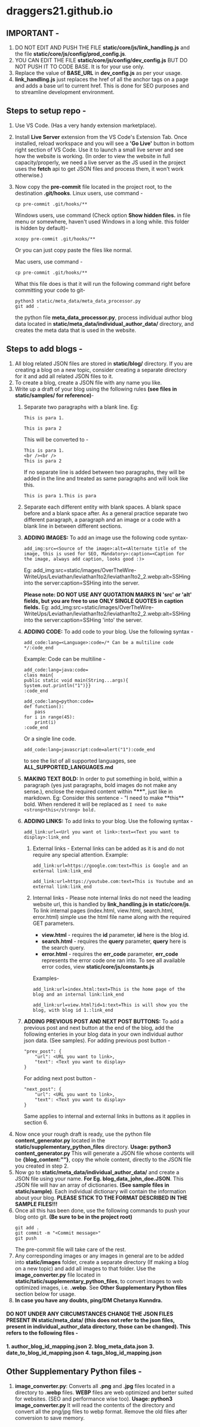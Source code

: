 # draggers21.github.io


## IMPORTANT - 
1. DO NOT EDIT AND PUSH THE FILE **static/core/js/link_handling.js** and the file **static/core/js/config/prod_config.js**.
2. YOU CAN EDIT THE FILE **static/core/js/config/dev_config.js** BUT DO NOT PUSH IT TO CODE BASE. It is for your use only.
3. Replace the value of **BASE_URL** in **dev_config.js** as per your usage.
4. **link_handling.js** just replaces the href of all the anchor tags on a page and adds a base url to current href. This is done for SEO purposes and to streamline development environment.


## Steps to setup repo -
1. Use VS Code. (Has a very handy extension marketplace).
2. Install **Live Server** extension from the VS Code's Extension Tab. Once installed, reload workspace and you will see a **'Go Live'** button in bottom right section of VS Code. Use it to launch a small live server and see how the website is working. (In order to view the website in full capacity/properly, we need a live server as the JS used in the project uses the **fetch** api to get JSON files and process them, it won't work otherwise.)
3. Now copy the **pre-commit** file located in the project root, to the destination **.git/hooks**.
    Linux users, use command - 
    ```
    cp pre-commit .git/hooks/**
    ```

    Windows users, use command (Check option **Show hidden files.** in file menu or somewhere, haven't used Windows in a long while. this folder is hidden by default)- 
    ```
    xcopy pre-commit .git/hooks/**
    ```
    Or you can just copy paste the files like normal.

    Mac users, use command - 
    ```
    cp pre-commit .git/hooks/**
    ```

    What this file does is that it will run the following command right before committing your code to git-
    ```
    python3 static/meta_data/meta_data_processor.py
    git add .
    ```

    the python file **meta_data_processor.py**, process individual author blog data located in **static/meta_data/individual_author_data/** directory, and creates the meta data that is used in the website. 


## **Steps to add blogs -**
1. All blog related JSON files are stored in **static/blog/** directory. If you are creating a blog on a new topic, consider creating a separate directory for it and add all related JSON files to it. 
2. To create a blog, create a JSON file with any name you like.
3. Write up a draft of your blog using the following rules **(see files in static/samples/ for reference)**-
   1. Separate two paragraphs with a blank line. 
        Eg: 
        ```
        This is para 1.

        This is para 2
        ```
        This will be converted to - 
        ```
        This is para 1.
        <br /><br />
        This is para 2
        ```

        If no separate line is added between two paragraphs, they will be added in the line and treated as same paragraphs and will look like this.
        ```
        This is para 1.This is para 
        ```
    2. Separate each different entity with blank spaces. A blank space before and a blank space after. As a general practice separate two different paragraph, a paragraph and an image or a code with a blank line in between different sections.
   
    3. **ADDING IMAGES:** To add an image use the following code syntax- 
        ```
        add_img:src=<Source of the image>:alt=<Alternate title of the image, this is used for SEO, Mandatory>:caption=<Caption for the image, always add caption, looks good :)>
        ```
        Eg: 
        add_img:src=static/images/OverTheWire-WriteUps/Leviathan/leviathan1to2/leviathan1to2_2.webp:alt=SSHing into the server:caption=SSHing into the server.
        
        **Please note: DO NOT USE ANY QUOTATION MARKS IN 'src' or 'alt' fields, but you are free to use ONLY SINGLE QUOTES in caption fields.**
        Eg: 
        add_img:src=static/images/OverTheWire-WriteUps/Leviathan/leviathan1to2/leviathan1to2_2.webp:alt=SSHing into the server:caption=SSHing 'into' the server.

    4. **ADDING CODE:** To add code to your blog. Use the following syntax - 
        ```
        add_code:lang=<Language>:code=/* Can be a multiline code */:code_end
        ```
        Example: 
        Code can be multiline - 
        ```
        add_code:lang=java:code= 
        class main{ 
        public static void main(String...args){
        System.out.println("1")}}
        :code_end
        ```
        ```
        add_code:lang=python:code= 
        def function():
            pass
        for i in range(45):
            print(i)
        :code_end
        ```

        Or a single line code.
        ```
        add_code:lang=javascript:code=alert("1"):code_end
        ```

        to see the list of all supported languages, see **ALL_SUPPORTED_LANGUAGES.md**
    5. **MAKING TEXT BOLD:** In order to put something in bold, within a paragraph (yes just paragraphs, bold images do not make any sense.), enclose the required content within    **"\*\*"**, just like in markdown.
        Eg: Consider this sentence - "I need to make \*\*this\*\* bold.
            When rendered it will be replaced as ```I need to make <strong>this</strong> bold.```
    6. **ADDING LINKS:** To add links to your blog. Use the following syntax - 
        ```
        add_link:url=<Url you want ot link>:text=<Text you want to display>:link_end
        ```
        1. External links - 
            External links can be added as it is and do not require any special attention.
           Example: 
            ```
            add_link:url=https://google.com:text=This is Google and an external link:link_end
            ```
            ```
            add_link:url=https://youtube.com:text=This is Youtube and an external link:link_end
            ```
        2. Internal links -
            Please note internal links do not need the leading website url, this is handled by **link_handling.js in static/core/js**. To link internal pages (index.html, view.html, search.html, error.html) simple use the html file name along with the required GET parameters. 

            - **view.html** - requires the **id** parameter, **id** here is the blog id.
            - **search.html** - requires the **query** parameter, **query** here is the search query.
            - **error.html** -  requires the **err_code** parameter, **err_code** represents the error code one ran into. To see all available error codes, view **static/core/js/constants.js**
        
            Examples-
            ```
            add_link:url=index.html:text=This is the home page of the blog and an internal link:link_end
            ```
            ```
            add_link:url=view.html?id=1:text=This is will show you the blog, with blog id 1.:link_end
            ```

    7. **ADDING PREVIOUS POST AND NEXT POST BUTTONS:** To add a previous post and next button at the end of the blog, add the following enteries in your blog data in your own individual author json data. (See samples).
        For adding previous post button - 
        ```
        "prev_post": {
            "url": <URL you want to link>,
            "text": <Text you want to display>
        }
        ```
        For adding next post button - 
        ```
        "next_post": {
            "url": <URL you want to link>,
            "text": <Text you want to display>
        }
        ```
        Same applies to internal and external links in buttons as it applies in section 6. 
4. Now once your rough draft is ready, use the python file **content_generator.py** located in the **static/supplementary_python_files** directory.
    **Usage: python3 content_generator.py <path to your rough draft>**
    This will generate a JSON file whose contents will be **{blog_content:"<rendered rough draft in html>"}**, copy the whole content, directly to the JSON file you created in step 2.
5. Now go to **static/meta_data/individual_author_data/** and create a JSON file using your name. **For Eg. blog_data_john_doe.JSON**. This JSON file will hav an array of dictionaries. **(See sample files in static/sample)**. Each individual dictionary will contain the information about your blog. **PLEASE STICK TO THE FORMAT DESCRIBED IN THE SAMPLE FILES!!!**
6. Once all this has been done, use the following commands to push your blog onto git. **(Be sure to be in the project root)**
    ```
    git add .
    git commit -m "<Commit message>"
    git push
    ```
    The pre-commit file will take care of the rest. 
7. Any corresponding images or any images in general are to be added into **static/images** folder, create a separate directory (If making a blog on a new topic) and add all images to that folder. Use the **image_converter.py** file located in **static/tatic/supplementary_python_files**, to convert images to web optimized images, i.e. **.webp**. See **Other Supplementary Python files** section below for usage.
8.  **In case you have any doubts, ping/DM Chetanya Kunndra.** 


#### **DO NOT UNDER ANY CIRCUMSTANCES CHANGE THE JSON FILES PRESENT IN static/meta_data/ (this does not refer to the json files, present in individual_author_data directory, those can be changed). This refers to the following files -**
**1. author_blog_id_mapping.json**
**2. blog_meta_data.json**
**3. date_to_blog_id_mapping.json**
**4. tags_blog_id_mapping.json**

## Other Supplementary Python files - 
1. **image_converter.py**: Converts all **.png** and **.jpg** files located in a directory to **.webp** files. **WEBP** files are web optimized and better suited for websites. (SEO and performance wise too).
    **Usage: python3 image_converter.py <Path to directory>**
    It will read the contents of the directory and convert all the png/jpg files to webp format. Remove the old files after conversion to save memory.